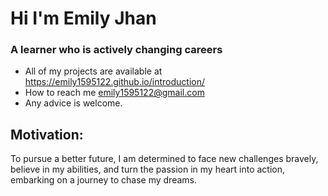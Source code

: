 # Hi I'm Emily Jhan
### A learner who is actively changing careers
* All of my projects are available at https://emily1595122.github.io/introduction/
* How to reach me emily1595122@gmail.com
* Any advice is welcome.
  

## Motivation:
To pursue a better future, I am determined to face new challenges bravely, believe in my abilities, and turn the passion in my heart into action, embarking on a journey to chase my dreams.


